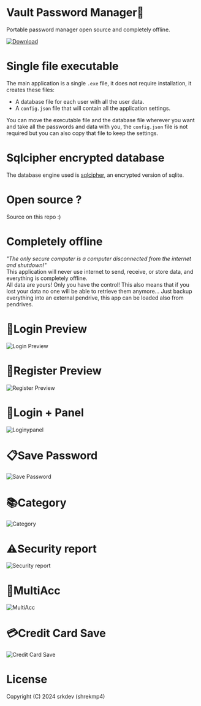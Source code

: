 # Vault Password Manager🔐
Portable password manager open source and completely offline.

<a href='https://github.com/shrekmp4/vault/releases/tag/v1.0.0' target="_blank"><img alt='Download' src='https://img.shields.io/badge/Latest_version-100000?style=for-the-badge&logo=Download&logoColor=FF0D0D&labelColor=black&color=FFFFFF'/></a>


# Single file executable
The main application is a single `.exe` file, it does not require installation, it creates these files:
- A database file for each user with all the user data.
- A `config.json` file that will contain all the application settings.

You can move the executable file and the database file wherever you want and take all the passwords and data with you, the `config.json` file is not required but you can also copy that file to keep the settings.


# Sqlcipher encrypted database
The database engine used is [sqlcipher](https://github.com/sqlcipher/sqlcipher), an encrypted version of sqlite.  


# Open source ?
Source on this repo :)


# Completely offline
*"The only secure computer is a computer disconnected from the internet and shutdown!"*  
This application will never use internet to send, receive, or store data, and everything is completely offline.  
All data are yours! Only you have the control!
This also means that if you lost your data no one will be able to retrieve them anymore...
Just backup everything into an external pendrive, this app can be loaded also from pendrives.

# 🔐Login Preview
![Login Preview](https://media.discordapp.net/attachments/1271973792356499620/1287426086698881074/Login.gif?ex=66f1807a&is=66f02efa&hm=e062a4a2c3db8a9fac131fa2dc3b641f6f807a9b0b0324f2ffc1ce74c727e8a1&=)

# 🔐Register Preview
![Register Preview](https://media.discordapp.net/attachments/1271973792356499620/1287426358313484378/Register.gif?ex=66f180bb&is=66f02f3b&hm=bf07b7c016d24a8157115d82ca2479af1e203e193eb31928c0edab1edf1facb4&=)

# 🔑Login + Panel
![Loginypanel](https://media.discordapp.net/attachments/1271973792356499620/1287427566860500992/LoginSuccess.gif?ex=66f181db&is=66f0305b&hm=466fd142bd28b8c059b9f48f639d40d3e237b7a8566e753247bafaef34b53a6c&=&width=783&height=671)

# 📋Save Password
![Save Password](https://media.discordapp.net/attachments/1271973792356499620/1287427566465974312/AddPassword.gif?ex=66f181db&is=66f0305b&hm=adc2550441b6836d3a2b02b74cc06bff59ac91335d5aaf3c2815e84e351f3a44&=&width=783&height=671)

# 📚Category
![Category](https://media.discordapp.net/attachments/1271973792356499620/1287427565958725754/Create_category.gif?ex=66f181da&is=66f0305a&hm=d27a931774ec2bf283acd9b83276ee6bc49aff2dce3a26590c307284261f7337&=&width=783&height=671)

# ⚠️Security report
![Security report](https://media.discordapp.net/attachments/1271973792356499620/1287427564939251795/Security_Report.gif?ex=66f181da&is=66f0305a&hm=caa6038c79e5b2b0fab11f8b478c1cce2dc0d542457b4bf1fb2a96c10aaae366&=&width=783&height=671)

# 👥MultiAcc
![MultiAcc](https://media.discordapp.net/attachments/1271973792356499620/1287427564486393866/MultiAcc.gif?ex=66f181da&is=66f0305a&hm=747444f72ceb5f94b8d08012ecc1c59d571f6de419d9a65e15202512a431cd4d&=&width=783&height=671)

# 💳Credit Card Save
![Credit Card Save](https://media.discordapp.net/attachments/1271973792356499620/1287427565543493642/CreditCard.gif?ex=66f181da&is=66f0305a&hm=8950e36904d7bbbdee433dfd6534be8fdcdbb493e3414e12c3b81a40c84e77c5&=&width=783&height=671)


# License
Copyright (C) 2024 srkdev (shrekmp4)  

